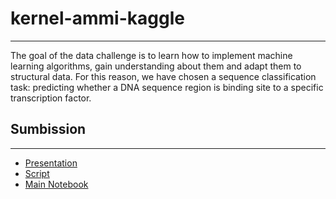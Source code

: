 # kernel-ammi-kaggle
---------------------------------------

The goal of the data challenge is to learn how to implement machine learning algorithms, gain understanding about them and adapt them to structural data.
For this reason, we have chosen a sequence classification task: predicting whether a DNA sequence region is binding site to a specific transcription factor.


## Sumbission
----------------------------
  
- [Presentation](https://github.com/IsraelAbebe/kernel-ammi-kaggle/blob/master/PRESENTATION.pdf)
- [Script](https://github.com/IsraelAbebe/kernel-ammi-kaggle/blob/master/MAIN_SCRIPT.py)
- [Main Notebook](https://github.com/IsraelAbebe/kernel-ammi-kaggle/blob/master/kernel-methods-final.ipynb)

